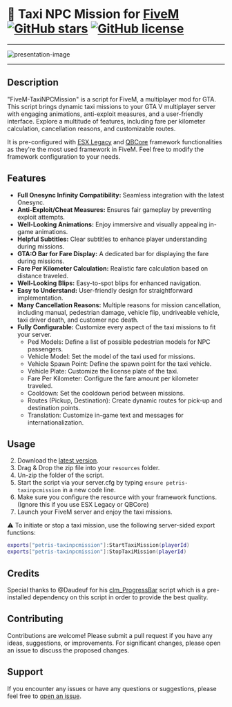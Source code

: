 # 🚕 Taxi NPC Mission for [FiveM](https://fivem.net/) [![GitHub stars](https://img.shields.io/github/stars/PetrisGR/FiveM-TaxiNPCMission.svg)](https://github.com/PetrisGR/FiveM-TaxiNPCMission/stargazers) [![GitHub license](https://img.shields.io/github/license/PetrisGR/FiveM-TaxiNPCMission.svg)](https://github.com/PetrisGR/FiveM-TaxiNPCMission/blob/master/LICENSE)

---

![presentation-image](https://github.com/PetrisGR/FiveM-TaxiNPCMission/assets/121623120/f06a752f-c3d8-46c5-b302-f74eea4f3a1e)

---

## Description

"FiveM-TaxiNPCMission" is a script for FiveM, a multiplayer mod for GTA. This script brings dynamic taxi missions to your GTA V multiplayer server with engaging animations, anti-exploit measures, and a user-friendly interface. Explore a multitude of features, including fare per kilometer calculation, cancellation reasons, and customizable routes.

It is pre-configured with [ESX Legacy](https://github.com/esx-framework/esx_core) and [QBCore](https://github.com/qbcore-framework/qb-core) framework functionalities as they're the most used framework in FiveM. Feel free to modify the framework configuration to your needs.

## Features

- **Full Onesync Infinity Compatibility:** Seamless integration with the latest Onesync.
- **Anti-Exploit/Cheat Measures:** Ensures fair gameplay by preventing exploit attempts.
- **Well-Looking Animations:** Enjoy immersive and visually appealing in-game animations.
- **Helpful Subtitles:** Clear subtitles to enhance player understanding during missions.
- **GTA:O Bar for Fare Display:** A dedicated bar for displaying the fare during missions.
- **Fare Per Kilometer Calculation:** Realistic fare calculation based on distance traveled.
- **Well-Looking Blips:** Easy-to-spot blips for enhanced navigation.
- **Easy to Understand:** User-friendly design for straightforward implementation.
- **Many Cancellation Reasons:** Multiple reasons for mission cancellation, including manual, pedestrian damage, vehicle flip, undriveable vehicle, taxi driver death, and customer npc death.
- **Fully Configurable:** Customize every aspect of the taxi missions to fit your server.
    - Ped Models: Define a list of possible pedestrian models for NPC passengers.
    - Vehicle Model: Set the model of the taxi used for missions.
    - Vehicle Spawn Point: Define the spawn point for the taxi vehicle.
    - Vehicle Plate: Customize the license plate of the taxi.
    - Fare Per Kilometer: Configure the fare amount per kilometer traveled.
    - Cooldown: Set the cooldown period between missions.
    - Routes (Pickup, Destination): Create dynamic routes for pick-up and destination points.
    - Translation: Customize in-game text and messages for internationalization.


## Usage

2. Download the [latest version](https://github.com/PetrisGR/FiveM-TaxiNPCMission/releases/latest/download/petris-taxinpcmission.zip).
3. Drag & Drop the zip file into your `resources` folder.
4. Un-zip the folder of the script.
5. Start the script via your server.cfg by typing `ensure petris-taxinpcmission` in a new code line.  
6. Make sure you configure the resource with your framework functions. (Ignore this if you use ESX Legacy or QBCore)
7. Launch your FiveM server and enjoy the taxi missions.

⚠️ To initiate or stop a taxi mission, use the following server-sided export functions:

```lua
exports["petris-taxinpcmission"]:StartTaxiMission(playerId)
exports["petris-taxinpcmission"]:StopTaxiMission(playerId)
```

## Credits

Special thanks to @Daudeuf for his [clm_ProgressBar](https://github.com/Daudeuf/clm_ProgressBar) script which is a pre-installed dependency on this script in order to provide the best quality.

## Contributing

Contributions are welcome! Please submit a pull request if you have any ideas, suggestions, or improvements. For significant changes, please open an issue to discuss the proposed changes.

## Support

If you encounter any issues or have any questions or suggestions, please feel free to [open an issue](https://github.com/PetrisGR/FiveM-TaxiNPCMission/issues).
